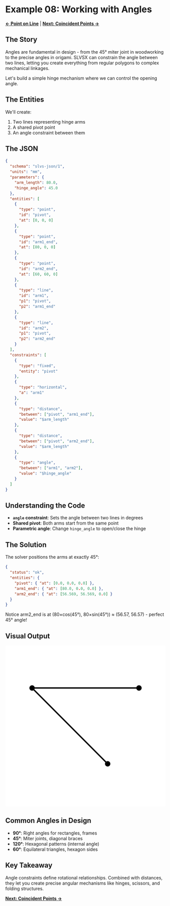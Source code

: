 # Example 08: Working with Angles

**[← Point on Line](https://github.com/snoble/slvsx-cli/blob/main/examples/07_point_on_line.md)** | **[Next: Coincident Points →](https://github.com/snoble/slvsx-cli/blob/main/examples/09_coincident.md)**

## The Story

Angles are fundamental in design - from the 45° miter joint in woodworking to the precise angles in origami. SLVSX can constrain the angle between two lines, letting you create everything from regular polygons to complex mechanical linkages.

Let's build a simple hinge mechanism where we can control the opening angle.

## The Entities

We'll create:
1. Two lines representing hinge arms
2. A shared pivot point
3. An angle constraint between them

## The JSON

```json
{
  "schema": "slvs-json/1",
  "units": "mm",
  "parameters": {
    "arm_length": 80.0,
    "hinge_angle": 45.0
  },
  "entities": [
    {
      "type": "point",
      "id": "pivot",
      "at": [0, 0, 0]
    },
    {
      "type": "point",
      "id": "arm1_end",
      "at": [80, 0, 0]
    },
    {
      "type": "point",
      "id": "arm2_end",
      "at": [60, 60, 0]
    },
    {
      "type": "line",
      "id": "arm1",
      "p1": "pivot",
      "p2": "arm1_end"
    },
    {
      "type": "line",
      "id": "arm2",
      "p1": "pivot",
      "p2": "arm2_end"
    }
  ],
  "constraints": [
    {
      "type": "fixed",
      "entity": "pivot"
    },
    {
      "type": "horizontal",
      "a": "arm1"
    },
    {
      "type": "distance",
      "between": ["pivot", "arm1_end"],
      "value": "$arm_length"
    },
    {
      "type": "distance",
      "between": ["pivot", "arm2_end"],
      "value": "$arm_length"
    },
    {
      "type": "angle",
      "between": ["arm1", "arm2"],
      "value": "$hinge_angle"
    }
  ]
}
```

## Understanding the Code

- **`angle` constraint**: Sets the angle between two lines in degrees
- **Shared pivot**: Both arms start from the same point
- **Parametric angle**: Change `hinge_angle` to open/close the hinge

## The Solution

The solver positions the arms at exactly 45°:

```json
{
  "status": "ok",
  "entities": {
    "pivot": { "at": [0.0, 0.0, 0.0] },
    "arm1_end": { "at": [80.0, 0.0, 0.0] },
    "arm2_end": { "at": [56.569, 56.569, 0.0] }
  }
}
```

Notice arm2_end is at (80×cos(45°), 80×sin(45°)) ≈ (56.57, 56.57) - perfect 45° angle!

## Visual Output

![Angle Constraint](https://raw.githubusercontent.com/snoble/slvsx-cli/main/examples/08_angles.svg)

## Common Angles in Design

- **90°**: Right angles for rectangles, frames
- **45°**: Miter joints, diagonal braces
- **120°**: Hexagonal patterns (internal angle)
- **60°**: Equilateral triangles, hexagon sides

## Key Takeaway

Angle constraints define rotational relationships. Combined with distances, they let you create precise angular mechanisms like hinges, scissors, and folding structures.

**[Next: Coincident Points →](https://github.com/snoble/slvsx-cli/blob/main/examples/09_coincident.md)**